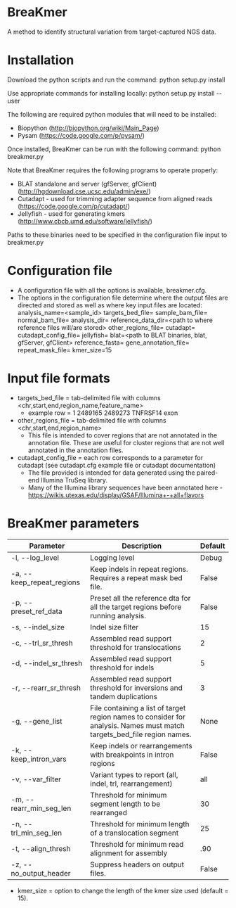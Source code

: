 BreaKmer
========

A method to identify structural variation from target-captured NGS data.

Installation
============

Download the python scripts and run the command:
python setup.py install

Use appropriate commands for installing locally:
python setup.py install --user

The following are required python modules that will need to be installed:
- Biopython (http://biopython.org/wiki/Main_Page)
- Pysam (https://code.google.com/p/pysam/)

Once installed, BreaKmer can be run with the following command:
python breakmer.py <options> <path to config file>

Note that BreaKmer requires the following programs to operate properly:
- BLAT standalone and server (gfServer, gfClient) (http://hgdownload.cse.ucsc.edu/admin/exe/)
- Cutadapt - used for trimming adapter sequence from aligned reads (https://code.google.com/p/cutadapt/)
- Jellyfish - used for generating kmers (http://www.cbcb.umd.edu/software/jellyfish/)

Paths to these binaries need to be specified in the configuration file input to breakmer.py

Configuration file
==================

- A configuration file with all the options is available, breakmer.cfg.
- The options in the configuration file determine where the output files are directed and stored as well as where key input files are located:
analysis_name=<sample_id>
targets_bed_file=<path to bed file containing locations of target regions>
sample_bam_file=<path to sample bam file>
normal_bam_file=<path to normal bam file>
analysis_dir=<path to analysis directory>
reference_data_dir=<path to where reference files will/are stored> 
other_regions_file=<path to bed file containing targeted unannotated cluster regions> 
cutadapt=<path to cutadapt binary> 
cutadapt_config_file=<path to cutadapt configuration file> 
jellyfish=<path to Jellyfish binary> 
blat=<path to BLAT binaries, blat, gfServer, gfClient>
reference_fasta=<path to whole genome reference fasta file>
gene_annotation_file=<path to ucsc_hg19_refgene.txt>
repeat_mask_file=<path to ucsc_hg19_rmsk.bed>
kmer_size=15

Input file formats
==================

- targets_bed_file = tab-delimited file with columns <chr,start,end,region_name,feature_name>
   - example row = 1       2489165 2489273 TNFRSF14        exon
- other_regions_file = tab-delimited file with columns <chr,start,end,region_name>
   - This file is intended to cover regions that are not annotated in the annotation file. These are useful for cluster regions that are not well annotated in the annotation files.
- cutadapt_config_file = each row corresponds to a parameter for cutadapt (see cutadapt.cfg example file or cutadapt documentation)
  - The file provided is intended for data generated using the paired-end Illumina TruSeq library.
  - Many of the Illumina library sequences have been annotated here - https://wikis.utexas.edu/display/GSAF/Illumina+-+all+flavors


BreaKmer parameters
===================
| Parameter | Description | Default |
|---------- | ----------- | ------- |
| -l, --log_level    | Logging level | Debug |
| -a, --keep_repeat_regions | Keep indels in repeat regions. Requires a repeat mask bed file. | False |
| -p, --preset_ref_data | Preset all the reference dta for all the target regions before running analysis. | False |
| -s, --indel_size | Indel size filter | 15 |
| -c, --trl_sr_thresh | Assembled read support threshold for translocations | 2 |
| -d, --indel_sr_thresh | Assembled read support threshold for indels | 5 | 
| -r, --rearr_sr_thresh | Assembled read support threshold for inversions and tandem duplications | 3 |
| -g, --gene_list | File containing a list of target region names to consider for analysis. Names must match targets_bed_file region names. | None |
| -k, --keep_intron_vars | Keep indels or rearrangements with breakpoints in intron regions | False |
| -v, --var_filter | Variant types to report (all, indel, trl, rearrangement) | all |
| -m, --rearr_min_seg_len | Threshold for minimum segment length to be rearranged | 30 |
| -n, --trl_min_seg_len | Threshold for minimum length of a translocation segment | 25 |
| -t, --align_thresh | Threshold for minimum read alignment for assembly | .90 |
| -z, --no_output_header | Suppress headers on output files. | False |

- kmer_size = option to change the length of the kmer size used (default = 15).
